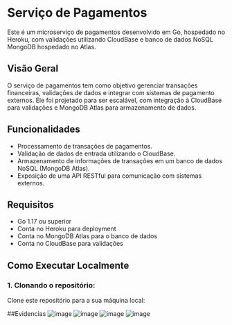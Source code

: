 # Serviço de Pagamentos

Este é um microserviço de pagamentos desenvolvido em Go, hospedado no Heroku, com validações utilizando CloudBase e banco de dados NoSQL MongoDB hospedado no Atlas.

## Visão Geral

O serviço de pagamentos tem como objetivo gerenciar transações financeiras, validações de dados e integrar com sistemas de pagamento externos. Ele foi projetado para ser escalável, com integração à CloudBase para validações e MongoDB Atlas para armazenamento de dados.

## Funcionalidades

- Processamento de transações de pagamentos.
- Validação de dados de entrada utilizando o CloudBase.
- Armazenamento de informações de transações em um banco de dados NoSQL (MongoDB Atlas).
- Exposição de uma API RESTful para comunicação com sistemas externos.

## Requisitos

- Go 1.17 ou superior
- Conta no Heroku para deployment
- Conta no MongoDB Atlas para o banco de dados
- Conta no CloudBase para validações

## Como Executar Localmente

### 1. Clonando o repositório:

Clone este repositório para a sua máquina local:

##Evidencias
![image](https://github.com/user-attachments/assets/a9f9a394-6c7b-4101-bc4d-79dfd8799698)
![image](https://github.com/user-attachments/assets/a870f7e3-f6de-4c73-8273-f44b2c93362b)
![image](https://github.com/user-attachments/assets/f3717ad3-5e49-4e48-a0df-3b6af7f95563)
![image](https://github.com/user-attachments/assets/6953442a-c6e8-401e-98c2-309108645454)

